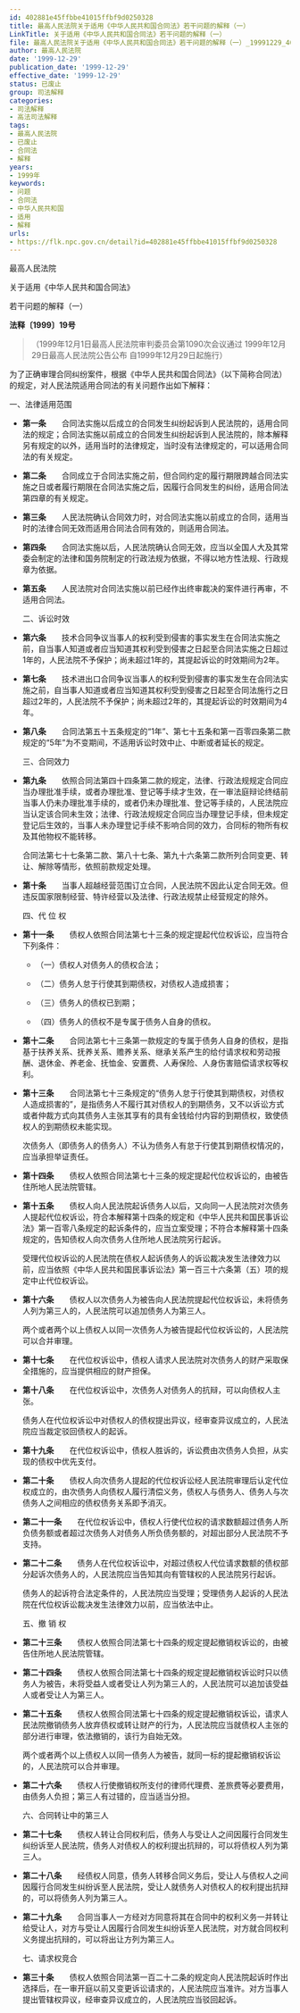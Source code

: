 ```yaml
---
id: 402881e45ffbbe41015ffbf9d0250328
title: 最高人民法院关于适用《中华人民共和国合同法》若干问题的解释（一）
LinkTitle: 关于适用《中华人民共和国合同法》若干问题的解释（一）
file: 最高人民法院关于适用《中华人民共和国合同法》若干问题的解释（一）_19991229_402881e45ffbbe41015ffbf9d0250328.docx
author: 最高人民法院
date: '1999-12-29'
publication_date: '1999-12-29'
effective_date: '1999-12-29'
status: 已废止
group: 司法解释
categories:
- 司法解释
- 高法司法解释
tags:
- 最高人民法院
- 已废止
- 合同法
- 解释
years:
- 1999年
keywords:
- 问题
- 合同法
- 中华人民共和国
- 适用
- 解释
urls:
- https://flk.npc.gov.cn/detail?id=402881e45ffbbe41015ffbf9d0250328
---
```


最高人民法院

关于适用《中华人民共和国合同法》

若干问题的解释（一）

**法释〔1999〕19号**

> （1999年12月1日最高人民法院审判委员会第1090次会议通过 1999年12月29日最高人民法院公告公布 自1999年12月29日起施行）

为了正确审理合同纠纷案件，根据《中华人民共和国合同法》（以下简称合同法）的规定，对人民法院适用合同法的有关问题作出如下解释：

一、法律适用范围

- **第一条**　　合同法实施以后成立的合同发生纠纷起诉到人民法院的，适用合同法的规定；合同法实施以前成立的合同发生纠纷起诉到人民法院的，除本解释另有规定的以外，适用当时的法律规定，当时没有法律规定的，可以适用合同法的有关规定。

- **第二条**　　合同成立于合同法实施之前，但合同约定的履行期限跨越合同法实施之日或者履行期限在合同法实施之后，因履行合同发生的纠纷，适用合同法第四章的有关规定。

- **第三条**　　人民法院确认合同效力时，对合同法实施以前成立的合同，适用当时的法律合同无效而适用合同法合同有效的，则适用合同法。

- **第四条**　　合同法实施以后，人民法院确认合同无效，应当以全国人大及其常委会制定的法律和国务院制定的行政法规为依据，不得以地方性法规、行政规章为依据。

- **第五条**　　人民法院对合同法实施以前已经作出终审裁决的案件进行再审，不适用合同法。

  二、诉讼时效

- **第六条**　　技术合同争议当事人的权利受到侵害的事实发生在合同法实施之前，自当事人知道或者应当知道其权利受到侵害之日起至合同法实施之日超过1年的，人民法院不予保护；尚未超过1年的，其提起诉讼的时效期间为2年。

- **第七条**　　技术进出口合同争议当事人的权利受到侵害的事实发生在合同法实施之前，自当事人知道或者应当知道其权利受到侵害之日起至合同法施行之日超过2年的，人民法院不予保护；尚未超过2年的，其提起诉讼的时效期间为4年。

- **第八条**　　合同法第五十五条规定的“1年”、第七十五条和第一百零四条第二款规定的“5年”为不变期间，不适用诉讼时效中止、中断或者延长的规定。

  三、合同效力

- **第九条**　　依照合同法第四十四条第二款的规定，法律、行政法规规定合同应当办理批准手续，或者办理批准、登记等手续才生效，在一审法庭辩论终结前当事人仍未办理批准手续的，或者仍未办理批准、登记等手续的，人民法院应当认定该合同未生效；法律、行政法规规定合同应当办理登记手续，但未规定登记后生效的，当事人未办理登记手续不影响合同的效力，合同标的物所有权及其他物权不能转移。

  合同法第七十七条第二款、第八十七条、第九十六条第二款所列合同变更、转让、解除等情形，依照前款规定处理。

- **第十条**　　当事人超越经营范围订立合同，人民法院不因此认定合同无效。但违反国家限制经营、特许经营以及法律、行政法规禁止经营规定的除外。

  四、代 位 权

- **第十一条**　　债权人依照合同法第七十三条的规定提起代位权诉讼，应当符合下列条件：

  - （一）债权人对债务人的债权合法；

  - （二）债务人怠于行使其到期债权，对债权人造成损害；

  - （三）债务人的债权已到期；

  - （四）债务人的债权不是专属于债务人自身的债权。

- **第十二条**　　合同法第七十三条第一款规定的专属于债务人自身的债权，是指基于扶养关系、抚养关系、赡养关系、继承关系产生的给付请求权和劳动报酬、退休金、养老金、抚恤金、安置费、人寿保险、人身伤害赔偿请求权等权利。

- **第十三条**　　合同法第七十三条规定的“债务人怠于行使其到期债权，对债权人造成损害的”，是指债务人不履行其对债权人的到期债务，又不以诉讼方式或者仲裁方式向其债务人主张其享有的具有金钱给付内容的到期债权，致使债权人的到期债权未能实现。

  次债务人（即债务人的债务人）不认为债务人有怠于行使其到期债权情况的，应当承担举证责任。

- **第十四条**　　债权人依照合同法第七十三条的规定提起代位权诉讼的，由被告住所地人民法院管辖。

- **第十五条**　　债权人向人民法院起诉债务人以后，又向同一人民法院对次债务人提起代位权诉讼，符合本解释第十四条的规定和《中华人民共和国民事诉讼法》第一百零八条规定的起诉条件的，应当立案受理；不符合本解释第十四条规定的，告知债权人向次债务人住所地人民法院另行起诉。

  受理代位权诉讼的人民法院在债权人起诉债务人的诉讼裁决发生法律效力以前，应当依照《中华人民共和国民事诉讼法》第一百三十六条第（五）项的规定中止代位权诉讼。

- **第十六条**　　债权人以次债务人为被告向人民法院提起代位权诉讼，未将债务人列为第三人的，人民法院可以追加债务人为第三人。

  两个或者两个以上债权人以同一次债务人为被告提起代位权诉讼的，人民法院可以合并审理。

- **第十七条**　　在代位权诉讼中，债权人请求人民法院对次债务人的财产采取保全措施的，应当提供相应的财产担保。

- **第十八条**　　在代位权诉讼中，次债务人对债务人的抗辩，可以向债权人主张。

  债务人在代位权诉讼中对债权人的债权提出异议，经审查异议成立的，人民法院应当裁定驳回债权人的起诉。

- **第十九条**　　在代位权诉讼中，债权人胜诉的，诉讼费由次债务人负担，从实现的债权中优先支付。

- **第二十条**　　债权人向次债务人提起的代位权诉讼经人民法院审理后认定代位权成立的，由次债务人向债权人履行清偿义务，债权人与债务人、债务人与次债务人之间相应的债权债务关系即予消灭。

- **第二十一条**　　在代位权诉讼中，债权人行使代位权的请求数额超过债务人所负债务额或者超过次债务人对债务人所负债务额的，对超出部分人民法院不予支持。

- **第二十二条**　　债务人在代位权诉讼中，对超过债权人代位请求数额的债权部分起诉次债务人的，人民法院应当告知其向有管辖权的人民法院另行起诉。

  债务人的起诉符合法定条件的，人民法院应当受理；受理债务人起诉的人民法院在代位权诉讼裁决发生法律效力以前，应当依法中止。

  五、撤 销 权

- **第二十三条**　　债权人依照合同法第七十四条的规定提起撤销权诉讼的，由被告住所地人民法院管辖。

- **第二十四条**　　债权人依照合同法第七十四条的规定提起撤销权诉讼时只以债务人为被告，未将受益人或者受让人列为第三人的，人民法院可以追加该受益人或者受让人为第三人。

- **第二十五条**　　债权人依照合同法第七十四条的规定提起撤销权诉讼，请求人民法院撤销债务人放弃债权或转让财产的行为，人民法院应当就债权人主张的部分进行审理，依法撤销的，该行为自始无效。

  两个或者两个以上债权人以同一债务人为被告，就同一标的提起撤销权诉讼的，人民法院可以合并审理。

- **第二十六条**　　债权人行使撤销权所支付的律师代理费、差旅费等必要费用，由债务人负担；第三人有过错的，应当适当分担。

  六、合同转让中的第三人

- **第二十七条**　　债权人转让合同权利后，债务人与受让人之间因履行合同发生纠纷诉至人民法院，债务人对债权人的权利提出抗辩的，可以将债权人列为第三人。

- **第二十八条**　　经债权人同意，债务人转移合同义务后，受让人与债权人之间因履行合同发生纠纷诉至人民法院，受让人就债务人对债权人的权利提出抗辩的，可以将债务人列为第三人。

- **第二十九条**　　合同当事人一方经对方同意将其在合同中的权利义务一并转让给受让人，对方与受让人因履行合同发生纠纷诉至人民法院，对方就合同权利义务提出抗辩的，可以将出让方列为第三人。

  七、请求权竞合

- **第三十条**　　债权人依照合同法第一百二十二条的规定向人民法院起诉时作出选择后，在一审开庭以前又变更诉讼请求的，人民法院应当准许。对方当事人提出管辖权异议，经审查异议成立的，人民法院应当驳回起诉。
